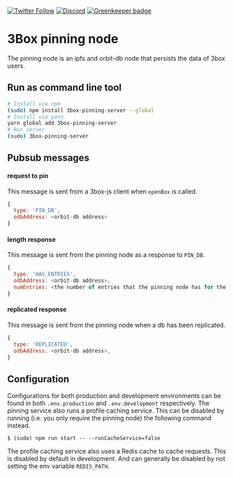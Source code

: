 [![Twitter Follow](https://img.shields.io/twitter/follow/3boxdb.svg?style=for-the-badge&label=Twitter)](https://twitter.com/3boxdb)
[![Discord](https://img.shields.io/discord/484729862368526356.svg?style=for-the-badge)](https://discordapp.com/invite/Z3f3Cxy) [![Greenkeeper badge](https://badges.greenkeeper.io/3box/3box-pinning-server.svg)](https://greenkeeper.io/)

# 3Box pinning node

The pinning node is an ipfs and orbit-db node that persists the data of 3box users.

## Run as command line tool

```bash
# Install via npm
(sudo) npm install 3box-pinning-server --global
# Install via yarn
yarn global add 3box-pinning-server
# Run server
(sudo) 3box-pinning-server
```

## Pubsub messages

#### request to pin
This message is sent from a 3box-js client when `openBox` is called.
```js
{
  type: 'PIN_DB',
  odbAddress: <orbit-db address>
}
```

#### length response
This message is sent from the pinning node as a response to `PIN_DB`.
```js
{
  type: 'HAS_ENTRIES',
  odbAddress: <orbit-db address>,
  numEntries: <the number of entries that the pinning node has for the given db>
}
```

#### replicated response
This message is sent from the pinning node when a db has been replicated.
```js
{
  type: 'REPLICATED',
  odbAddress: <orbit-db address>,
}
```

## Configuration 

Configurations for both production and development environments can be found in both `.env.production` and `.env.development` respectively. The pinning service also runs a profile caching service. This can be disabled by running (i.e. you only require the pinning node) the following command instead.

    $ (sudo) npm run start -- --runCacheService=false

The profile caching service also uses a Redis cache to cache requests. This is disabled by default in development. And can generally be disabled by not setting the env variable `REDIS_PATH`.
